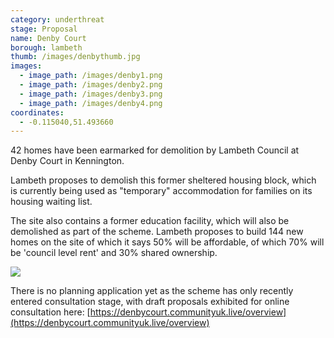 ```yaml
---
category: underthreat
stage: Proposal 
name: Denby Court 
borough: lambeth
thumb: /images/denbythumb.jpg
images:
  - image_path: /images/denby1.png
  - image_path: /images/denby2.png
  - image_path: /images/denby3.png
  - image_path: /images/denby4.png
coordinates: 
  - -0.115040,51.493660
---
```

42 homes have been earmarked for demolition by Lambeth Council at Denby Court in Kennington.

Lambeth proposes to demolish this former sheltered housing block, which is currently being used as "temporary" accommodation for families on its housing waiting list.

The site also contains a former education facility, which will also be demolished as part of the scheme. Lambeth proposes to build 144 new homes on the site of which it says 50% will be affordable, of which 70% will be 'council level rent' and 30% shared ownership.

<img src="https://d3n8a8pro7vhmx.cloudfront.net/yourshout2/pages/3336/attachments/original/1593791818/map.png?1593791818" class="img-fluid rounded img-thumbnail">

There is no planning application yet as the scheme has only recently entered consultation stage, with draft proposals exhibited for online consultation here: [https://denbycourt.communityuk.live/overview](https://denbycourt.communityuk.live/overview)

